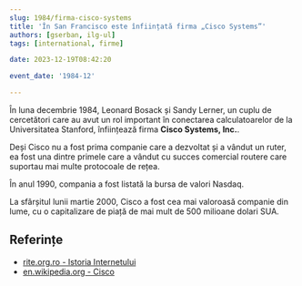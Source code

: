```yaml
---
slug: 1984/firma-cisco-systems
title: 'În San Francisco este înființată firma „Cisco Systems”'
authors: [gserban, ilg-ul]
tags: [international, firme]

date: 2023-12-19T08:42:20

event_date: '1984-12'

---
```


În luna decembrie 1984, Leonard Bosack și Sandy Lerner, un cuplu de cercetători care
au avut un rol important în conectarea calculatoarelor de la Universitatea
Stanford, înființează firma **Cisco Systems, Inc.**.

<!-- truncate -->

Deși Cisco nu a fost prima companie care a dezvoltat și a vândut un ruter,
ea fost una dintre primele care a vândut cu succes comercial routere care
suportau mai multe protocoale de rețea.

În anul 1990, compania a fost listată la bursa de valori Nasdaq.

La sfârșitul lunii martie 2000, Cisco a fost cea mai valoroasă companie
din lume, cu o capitalizare de piață de mai mult de 500 milioane dolari SUA.

## Referințe

- [rite.org.ro - Istoria Internetului](https://rite.org.ro/istoria-internetului/)
- [en.wikipedia.org - Cisco](https://en.wikipedia.org/wiki/Cisco)
